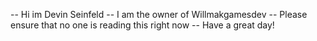 -- Hi im Devin Seinfeld
-- I am the owner of Willmakgamesdev
-- Please ensure that no one is reading this right now
-- Have a great day!
